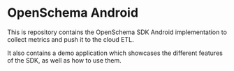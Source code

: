 # OpenSchema Android

This is repository contains the OpenSchema SDK Android implementation to collect metrics and push it to the cloud ETL.

It also contains a demo application which showcases the different features of the SDK, as well as how to use them.